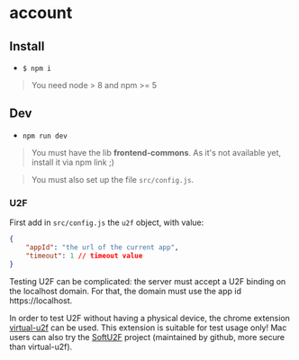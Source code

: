 # account


## Install

- `$ npm i`

> You need node > 8 and npm >= 5

## Dev

- `npm run dev`

> You must have the lib **frontend-commons**. As it's not available yet, install it via npm link ;)

> You must also set up the file `src/config.js`. 
### U2F

First add in `src/config.js` the `u2f` object, with value: 
```json
{
    "appId": "the url of the current app",
    "timeout": 1 // timeout value
}
```

Testing U2F can be complicated: the server must accept a U2F binding on the localhost domain. 
For that, the domain  must use the app id https://localhost.

In order to test U2F without having a physical device, the chrome extension [virtual-u2f](https://github.com/ProtonMail/virtual-u2f) can be used. 
This extension is suitable for test usage only! Mac users can also try the [SoftU2F](https://github.com/github/SoftU2F) project (maintained by github, more secure than virtual-u2f). 

